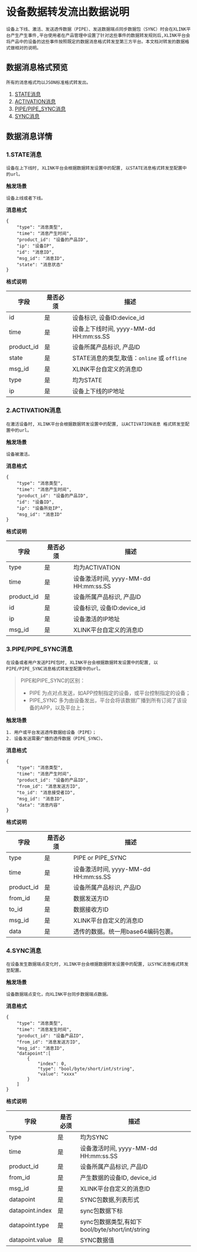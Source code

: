 # 设备数据转发流出数据说明

	设备上下线、激活、发送透传数据（PIPE）、发送数据端点同步数据包（SYNC）时会在XLINK平台产生产生事件,平台使用者在产品管理中设置了针对这些事件的数据转发规则后,XLINK平台会将产品中的设备的这些事件按照既定的数据消息格式转发至第三方平台。本文档对转发的数据格式做相对的说明。

## 数据消息格式预览

	所有的消息格式均以JSON标准格式转发出。

1. [STATE消息](#state)
2. [ACTIVATION消息](#active)
3. [PIPE/PIPE_SYNC消息](#pipe)
4. [SYNC消息](#sync)

## 数据消息详情

### **<a name="state">1.STATE消息</a>**

	设备在上下线时, XLINK平台会根据数据转发设置中的配置, 以STATE消息格式转发至配置中的url。

**触发场景**

	设备上线或者下线。

**消息格式**

```
{
	"type": "消息类型",
	"time": "消息产生时间",
	"product_id": "设备的产品ID",
	"ip": "设备IP",
	"id": "消息ID",
	"msg_id": "消息ID",
	"state": "消息状态"
}
```

**格式说明**

字段 | 是否必须 | 描述
---- | ---- | ----
id |是 | 设备标识, 设备ID:device_id
time | 是 | 设备上下线时间, yyyy-MM-dd HH:mm:ss.SS
product_id | 是 | 设备所属产品标识, 产品ID
state | 是 | STATE消息的类型,取值：`online` 或 `offline`
msg_id | 是 | XLINK平台自定义的消息ID
type | 是 | 均为STATE
ip | 是 | 设备上下线的IP地址


### **<a name="active">2.ACTIVATION消息</a>**

	在激活设备时, XLINK平台会根据数据转发设置中的配置, 以ACTIVATION消息 格式转发至配置中的url。

**触发场景**

	设备被激活。

**消息格式**

```
{
	"type": "消息类型",
	"time": "消息产生时间",
	"product_id": "设备的产品ID",
	"id": "设备ID",
	"ip": "设备所处IP",
	"msg_id": "消息ID"
}
```

**格式说明**

字段 | 是否必须 | 描述
---- | ---- | ----
type | 是 | 均为ACTIVATION
time | 是 | 设备激活时间, yyyy-MM-dd HH:mm:ss.SS
product_id | 是 | 设备所属产品标识, 产品ID
id |是 | 设备标识, 设备ID:device_id
ip | 是 | 设备激活的IP地址
msg_id | 是 | XLINK平台自定义的消息ID

### **<a name="pipe">3.PIPE/PIPE_SYNC消息</a>**

	在设备或者用户发送PIPE包时, XLINK平台会根据数据转发设置中的配置, 以PIPE/PIPE_SYNC消息格式转发至配置中的url。

> PIPE和PIPE_SYNC的区别：
> * PIPE 为点对点发送，如APP控制指定的设备，或平台控制指定的设备；
> * PIPE_SYNC 多为由设备发出，平台会将该数据广播到所有订阅了该设备的APP，以及平台上；

**触发场景**

	1. 用户或平台发送透传数据给设备（PIPE）；
	2. 设备发送需要广播的透传数据（PIPE_SYNC）。

**消息格式**

```
{
	"type": "消息类型",
	"time": "消息产生时间",
	"product_id": "设备的产品ID",
	"from_id": "消息发送方ID",
	"to_id": "消息接受者ID",
	"msg_id": "消息ID",
	"data": "消息内容"
}
```

**格式说明**

字段 | 是否必须 | 描述
---- | ---- | ----
type | 是 | PIPE or PIPE_SYNC
time | 是 | 设备激活时间, yyyy-MM-dd HH:mm:ss.SS
product_id | 是 | 设备所属产品标识, 产品ID
from_id | 是 | 数据发送方ID
to_id | 是 | 数据接收方ID
msg_id | 是 | XLINK平台自定义的消息ID
data | 是 | 透传的数据。统一用base64编码包裹。


### **<a name="sync">4.SYNC消息</a>**

	在设备发生数据端点变化时, XLINK平台会根据数据转发设置中的配置, 以SYNC消息格式转发至配置。

**触发场景**

	设备数据端点变化，向XLINK平台同步数据端点数据。

**消息格式**

```
{
	"type": "消息类型",
	"time": "消息发生时间",
	"product_id": "设备产品ID",
	"from_id": "消息发送方ID",
	"msg_id": "消息ID",
	"datapoint":[
		{
			"index": 0,
			"type": "bool/byte/short/int/string",
			"value": "xxxx"
		}
	]
}
```

**格式说明**

字段 | 是否必须 | 描述
---- | ---- | ----
type | 是 | 均为SYNC
time | 是 | 设备激活时间, yyyy-MM-dd HH:mm:ss.SS
product_id | 是 | 设备所属产品标识, 产品ID
from_id | 是 | 产生数据的设备ID, device_id
msg_id | 是 | XLINK平台自定义的消息ID
datapoint | 是 | SYNC包数据,列表形式
datapoint.index | 是 | sync包数据下标
datapoint.type | 是 | sync包数据类型,有如下bool/byte/short/int/string
datapoint.value | 是 | SYNC数据值
